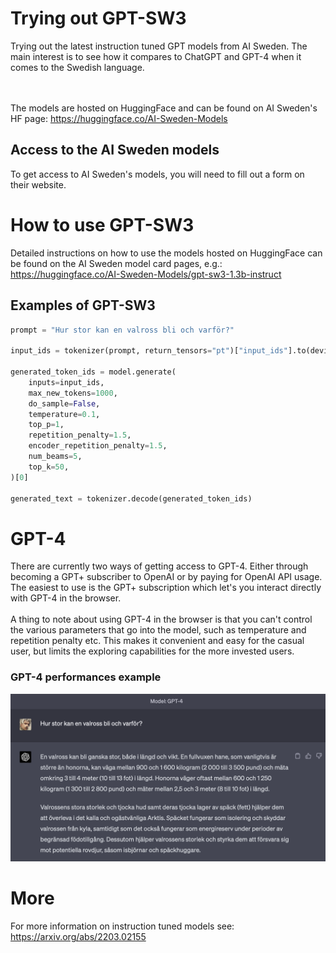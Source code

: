 # Trying out GPT-SW3
Trying out the latest instruction tuned GPT models from AI Sweden. The main interest is to see how it compares to ChatGPT and GPT-4 when it comes to the Swedish language. 

<br><br>
The models are hosted on HuggingFace and can be found on AI Sweden's HF page: https://huggingface.co/AI-Sweden-Models

## Access to the AI Sweden models
To get access to AI Sweden's models, you will need to fill out a form on their website.


# How to use GPT-SW3
Detailed instructions on how to use the models hosted on HuggingFace can be found on the AI Sweden model card pages, e.g.: https://huggingface.co/AI-Sweden-Models/gpt-sw3-1.3b-instruct 

## Examples of GPT-SW3
```python
prompt = "Hur stor kan en valross bli och varför?"

input_ids = tokenizer(prompt, return_tensors="pt")["input_ids"].to(device)

generated_token_ids = model.generate(
    inputs=input_ids,
    max_new_tokens=1000,
    do_sample=False,
    temperature=0.1,
    top_p=1,
    repetition_penalty=1.5,
    encoder_repetition_penalty=1.5,
    num_beams=5,
    top_k=50,
)[0]

generated_text = tokenizer.decode(generated_token_ids)  
```



# GPT-4
There are currently two ways of getting access to GPT-4. Either through becoming a GPT+ subscriber to OpenAI or by paying for OpenAI API usage. The easiest to use is the GPT+ subscription which let's you interact directly with GPT-4 in the browser.
<br><br>
A thing to note about using GPT-4 in the browser is that you can't control the various parameters that go into the model, such as temperature and repetition penalty etc. This makes it convenient and easy for the casual user, but limits the exploring capabilities for the more invested users.

### GPT-4 performances example
![Alt text](images/gpt4_fraga_valross.png?raw=true "Title")


# More
For more information on instruction tuned models see: https://arxiv.org/abs/2203.02155
